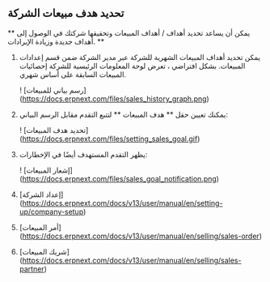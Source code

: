 ## تحديد هدف مبيعات الشركة

** يمكن أن يساعد تحديد أهداف / أهداف المبيعات وتحقيقها شركتك في الوصول إلى أهداف جديدة وزيادة الإيرادات. **

1. يمكن تحديد أهداف المبيعات الشهرية للشركة عبر مدير الشركة ضمن قسم إعدادات المبيعات. بشكل افتراضي ، تعرض لوحة المعلومات الرئيسية للشركة إحصائيات المبيعات السابقة على أساس شهري.
    
    ! [رسم بياني للمبيعات] (https://docs.erpnext.com/files/sales_history_graph.png)
    
2. يمكنك تعيين حقل ** هدف المبيعات ** لتتبع التقدم مقابل الرسم البياني:
    
    ! [تحديد هدف المبيعات] (https://docs.erpnext.com/files/setting_sales_goal.gif)
    
3. يظهر التقدم المستهدف أيضًا في الإخطارات:
    
    ! [إشعار المبيعات] (https://docs.erpnext.com/files/sales_goal_notification.png)
    

1. [إعداد الشركة] (https://docs.erpnext.com/docs/v13/user/manual/en/setting-up/company-setup)
2. [أمر المبيعات] (https://docs.erpnext.com/docs/v13/user/manual/en/selling/sales-order)
3. [شريك المبيعات] (https://docs.erpnext.com/docs/v13/user/manual/en/selling/sales-partner)